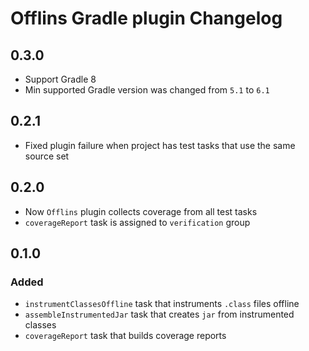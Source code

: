 # Offlins Gradle plugin Changelog

## 0.3.0

- Support Gradle 8
- Min supported Gradle version was changed from `5.1` to `6.1`

## 0.2.1

- Fixed plugin failure when project has test tasks that use the same source set

## 0.2.0

- Now `Offlins` plugin collects coverage from all test tasks
- `coverageReport` task is assigned to `verification` group

## 0.1.0

### Added

- `instrumentClassesOffline` task that instruments `.class` files offline
- `assembleInstrumentedJar` task that creates `jar` from instrumented classes
- `coverageReport` task that builds coverage reports

